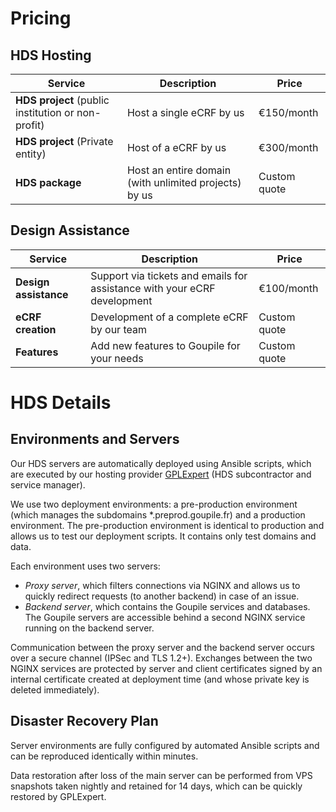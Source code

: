 # Pricing

## HDS Hosting

Service | Description | Price
---------- | ----------- | -----
**HDS project** (public institution or non-profit) | Host a single eCRF by us | €150/month
**HDS project** (Private entity) | Host of a eCRF by us | €300/month
**HDS package** | Host an entire domain (with unlimited projects) by us | Custom quote

## Design Assistance

Service | Description | Price
---------- | ----------- | -----
**Design assistance** | Support via tickets and emails for assistance with your eCRF development | €100/month
**eCRF creation** | Development of a complete eCRF by our team | Custom quote
**Features** | Add new features to Goupile for your needs | Custom quote

# HDS Details

## Environments and Servers

Our HDS servers are automatically deployed using Ansible scripts, which are executed by our hosting provider [GPLExpert](https://gplexpert.com/) (HDS subcontractor and service manager).

We use two deployment environments: a pre-production environment (which manages the subdomains \*.preprod.goupile.fr) and a production environment. The pre-production environment is identical to production and allows us to test our deployment scripts. It contains only test domains and data.

Each environment uses two servers:

- *Proxy server*, which filters connections via NGINX and allows us to quickly redirect requests (to another backend) in case of an issue.
- *Backend server*, which contains the Goupile services and databases. The Goupile servers are accessible behind a second NGINX service running on the backend server.

Communication between the proxy server and the backend server occurs over a secure channel (IPSec and TLS 1.2+). Exchanges between the two NGINX services are protected by server and client certificates signed by an internal certificate created at deployment time (and whose private key is deleted immediately).

## Disaster Recovery Plan

Server environments are fully configured by automated Ansible scripts and can be reproduced identically within minutes.

Data restoration after loss of the main server can be performed from VPS snapshots taken nightly and retained for 14 days, which can be quickly restored by GPLExpert.
